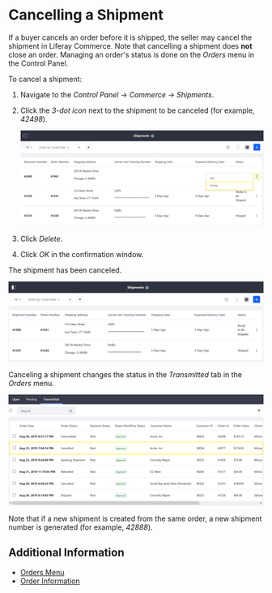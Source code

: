 # Cancelling a Shipment

If a buyer cancels an order before it is shipped, the seller may cancel the shipment in Liferay Commerce. Note that cancelling a shipment does **not** close an order. Managing an order's status is done on the _Orders_ menu in the Control Panel.

To cancel a shipment:

1. Navigate to the _Control Panel_ → _Commerce_ → _Shipments_.
2. Click the _3-dot icon_ next to the shipment to be canceled (for example, _42498_).

    ![Delete Button](./cancelling-a-shipment/images/01.png)

3. Click _Delete_.
4. Click _OK_ in the confirmation window.

The shipment has been canceled.

![Shipment has been deleted](./cancelling-a-shipment/images/02.png)

Canceling a shipment changes the status in the _Transmitted_ tab in the _Orders_ menu.

![Updated Transmitted Tab](./cancelling-a-shipment/images/03.png)

Note that if a new shipment is created from the same order, a new shipment number is generated (for example, _42888_).

## Additional Information

* [Orders Menu](../../../order-management/orders-menu/README.md)
* [Order Information](../../../order-management/order-information/README.md)
